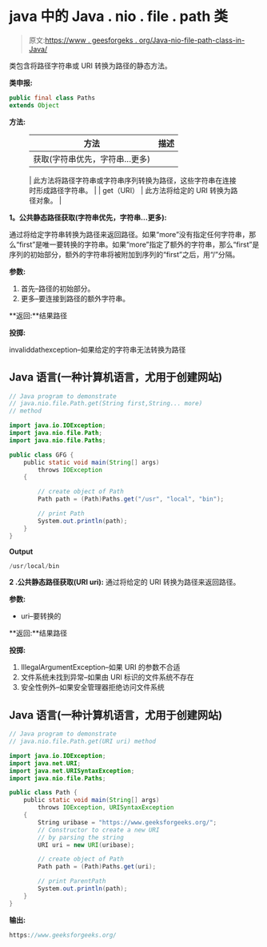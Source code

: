 # java 中的 Java . nio . file . path 类

> 原文:[https://www . geesforgeks . org/Java-nio-file-path-class-in-Java/](https://www.geeksforgeeks.org/java-nio-file-paths-class-in-java/)

类包含将路径字符串或 URI 转换为路径的静态方法。

**类申报:**

```java
public final class Paths
extends Object
```

**方法:**

<figure class="table">

| 方法 | 描述 |
| --- | --- |
| 获取(字符串优先，字符串…更多)

 | 此方法将路径字符串或字符串序列转换为路径，这些字符串在连接时形成路径字符串。 |
| get（URI） | 此方法将给定的 URI 转换为路径对象。 |

</figure>

**1。公共静态路径获取(字符串优先，字符串…更多):**

通过将给定字符串转换为路径来返回路径。如果“more”没有指定任何字符串，那么“first”是唯一要转换的字符串。如果“more”指定了额外的字符串，那么“first”是序列的初始部分，额外的字符串将被附加到序列的“first”之后，用“/”分隔。

**参数:**

1.  首先–路径的初始部分。
2.  更多–要连接到路径的额外字符串。

**返回:**结果路径

**投掷:**

invaliddathexception–如果给定的字符串无法转换为路径

## Java 语言(一种计算机语言，尤用于创建网站)

```java
// Java program to demonstrate
// java.nio.file.Path.get(String first,String... more)
// method

import java.io.IOException;
import java.nio.file.Path;
import java.nio.file.Paths;

public class GFG {
    public static void main(String[] args)
        throws IOException
    {

        // create object of Path
        Path path = (Path)Paths.get("/usr", "local", "bin");

        // print Path
        System.out.println(path);
    }
}
```

**Output**

```java
/usr/local/bin

```

**2 .公共静态路径获取(URI uri):** 通过将给定的 URI 转换为路径来返回路径。

**参数:**

*   uri–要转换的

**返回:**结果路径

**投掷:**

1.  IllegalArgumentException–如果 URI 的参数不合适
2.  文件系统未找到异常–如果由 URI 标识的文件系统不存在
3.  安全性例外–如果安全管理器拒绝访问文件系统

## Java 语言(一种计算机语言，尤用于创建网站)

```java
// Java program to demonstrate
// java.nio.file.Path.get(URI uri) method

import java.io.IOException;
import java.net.URI;
import java.net.URISyntaxException;
import java.nio.file.Paths;

public class Path {
    public static void main(String[] args)
        throws IOException, URISyntaxException
    {
        String uribase = "https://www.geeksforgeeks.org/";
        // Constructor to create a new URI
        // by parsing the string
        URI uri = new URI(uribase);

        // create object of Path
        Path path = (Path)Paths.get(uri);

        // print ParentPath
        System.out.println(path);
    }
}
```

**输出:**

```java
https://www.geeksforgeeks.org/
```